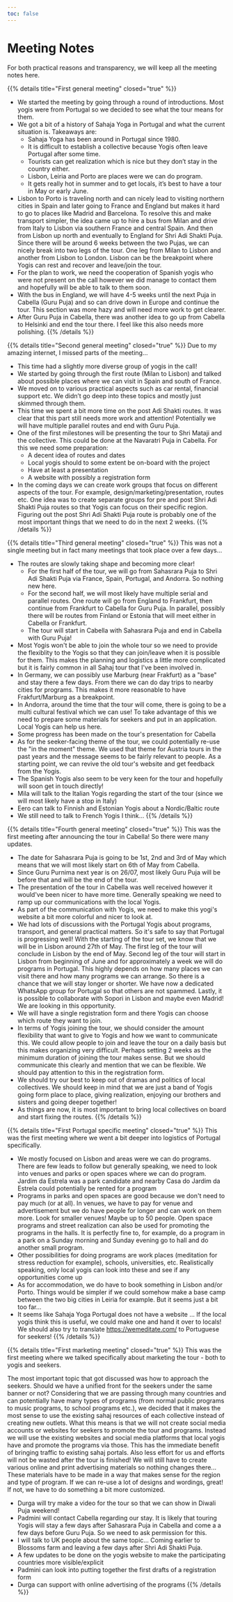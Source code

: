 ```yaml
---
toc: false
---
```


# Meeting Notes

For both practical reasons and transparency, we will keep all the meeting notes here.

{{% details title="First general meeting" closed="true" %}}
- We started the meeting by going through a round of introductions.
  Most yogis were from Portugal so we decided to see what the tour means for them.
- We got a bit of a history of Sahaja Yoga in Portugal and what the
  current situation is. Takeaways are:
  - Sahaja Yoga has been around in Portugal since 1980.
  - It is difficult to establish a collective because Yogis often
    leave Portugal after some time.
  - Tourists can get realization which is nice but they don’t stay in the
    country either.
  - Lisbon, Leiria and Porto are places were we can do program.
  - It gets really hot in summer and to get locals, it’s best to
    have a tour in May or early June.
- Lisbon to Porto is traveling north and can nicely lead to visiting
  northern cities in Spain and later going to France and England but
  makes it hard to go to places like Madrid and Barcelona. To resolve
  this and make transport simpler, the idea came up to hire a bus
  from Milan and drive from Italy to Lisbon via southern France and
  central Spain. And then from Lisbon up north and eventually to England
  for Shri Adi Shakti Puja. Since there will be around 6 weeks between
  the two Pujas, we can nicely break into two legs of the tour. One
  leg from Milan to Lisbon and another from Lisbon to London. Lisbon
  can be the breakpoint where Yogis can rest and recover and leave/join the tour.
- For the plan to work, we need the cooperation of Spanish yogis who were not
  present on the call however we did manage to contact them and hopefully
  will be able to talk to them soon.
- With the bus in England, we will have 4-5 weeks until the next Puja in Cabella
  (Guru Puja) and so can drive down in Europe and continue the tour.
  This section was more hazy and will need more work to get clearer.
- After Guru Puja in Cabella, there was another idea to go up from Cabella to
  Helsinki and end the tour there. I feel like this also needs more polishing.
{{% /details %}}

{{% details title="Second general meeting" closed="true" %}}
Due to my amazing internet, I missed parts of the meeting...

- This time had a slightly more diverse group of yogis in the call!
- We started by going through the first route (Milan to Lisbon)
  and talked about possible places where we can visit in Spain and south of France.
- We moved on to various practical aspects such as car rental,
  financial support etc. We didn’t go deep into these topics and
  mostly just skimmed through them.
- This time we spent a bit more time on the post Adi Shakti routes. It was clear
  that this part still needs more work and attention! Potentially we will have
  multiple parallel routes and end with Guru Puja.
- One of the first milestones will be presenting the tour to Shri Mataji
  and the collective. This could be done at the Navaratri Puja in Cabella.
  For this we need some preparation:
  - A decent idea of routes and dates
  - Local yogis should to some extent be on-board with the project
  - Have at least a presentation
  - A website with possibly a registration form
- In the coming days we can create work groups that focus on different
  aspects of the tour. For example, design/marketing/presentation, routes etc.
  One idea was to create separate groups for pre and post Shri Adi Shakti Puja
  routes so that Yogis can focus on their specific region. Figuring out the
  post Shri Adi Shakti Puja route is probably one of the most important
  things that we need to do in the next 2 weeks.
{{% /details %}}

{{% details title="Third general meeting" closed="true" %}}
This was not a single meeting but in fact many meetings that took
place over a few days...

- The routes are slowly taking shape and becoming more clear!
  - For the first half of the tour, we will go from Sahasrara Puja
    to Shri Adi Shakti Puja via France, Spain, Portugal, and Andorra.
    So nothing new here.
  - For the second half, we will most likely have multiple serial and parallel routes.
    One route will go from England to Frankfurt, then continue from Frankfurt to
    Cabella for Guru Puja. In parallel, possibly there will be routes from
    Finland or Estonia that will meet either in Cabella or Frankfurt.
  - The tour will start in Cabella with Sahasrara Puja and end in Cabella
    with Guru Puja!
- Most Yogis won't be able to join the whole tour so we need to provide the
  flexiblity to the Yogis so that they can join/leave when it is possible for them.
  This makes the planning and logistics a little more complicated but it is fairly
  common in all Sahaj tour that I've been involved in.
- In Germany, we can possibly use Marburg (near Frakfurt) as a "base" and
  stay there a few days. From there we can do day trips to nearby cities for programs.
  This makes it more reasonable to have Frakfurt/Marburg as a breakpoint.
- In Andorra, around the time that the tour will come, there is going to be a multi
  cultural festival which we can use! To take advantage of this we need to prepare
  some materials for seekers and put in an application. Local Yogis can help us here.
- Some progress has been made on the tour's presentation for Cabella
- As for the seeker-facing theme of the tour, we could potentially re-use the
  "in the moment" theme. We used that theme for Austria tours in the past years
  and the message seems to be fairly relevant to people. As a starting point,
  we can revive the old tour's website and get feedback from the Yogis.
- The Spanish Yogis also seem to be very keen for the tour and hopefully
  will soon get in touch directly!
- Mila will talk to the Italian Yogis regarding the start
  of the tour (since we will most likely have a stop in Italy)
- Eero can talk to Finnish and Estonian Yogis about a Nordic/Baltic route
- We still need to talk to French Yogis I think...
{{% /details %}}

{{% details title="Fourth general meeting" closed="true" %}}
This was the first meeting after announcing the tour in Cabella!
So there were many updates.

- The date for Sahasrara Puja is going to be 1st, 2nd and 3rd of May which
  means that we will most likely start on 6th of May from Cabella.
- Since Guru Purnima next year is on 26/07, most likely Guru Puja will be
  before that and will be the end of the tour.
- The presentation of the tour in Cabella was well received however it would've
  been nicer to have more time. Generally speaking we need to ramp up our
  communications with the local Yogis.
- As part of the communication with Yogis, we need to make this yogi's website
  a bit more colorful and nicer to look at.
- We had lots of discussions with the Portugal Yogis about programs, transport,
  and general practical matters. So it's safe to say that Portugal is progressing
  well! With the starting of the tour set, we know that we will be in Lisbon around
  27th of May. The first leg of the tour will conclude in Lisbon by the end of May.
  Second leg of the tour will start in Lisbon from beginning of June and for approximately
  a week we will do programs in Portugal. This highly depends on how many
  places we can visit there and how many programs we can arrange. So there is a
  chance that we will stay longer or shorter. We have now a
  dedicated WhatsApp group for Portugal so that others are not spammed.
  Lastly, it is possible to collaborate with Sopori in Lisbon and maybe even
  Madrid! We are looking in this opportunity.
- We will have a single registration form and there Yogis can choose which
  route they want to join.
- In terms of Yogis joining the tour, we should consider the amount
  flexibility that want to give to Yogis and how we want to communicate this.
  We could allow people to join and leave the tour on a daily basis but this
  makes organizing very difficult. Perhaps setting 2 weeks as the minimum
  duration of joining the tour makes sense. But we should communicate this
  clearly and mention that we can be flexible. We should pay attention to this
  in the registration form.
- We should try our best to keep out of dramas and politics of local collectives.
  We should keep in mind that we are just a band of Yogis going form place to
  place, giving realization, enjoying our brothers and sisters and going deeper
  together!
- As things are now, it is most important to bring local collectives on board
  and start fixing the routes.
{{% /details %}}

{{% details title="First Portugal specific meeting" closed="true" %}}
This was the first meeting where we went a bit deeper into logistics of Portugal
specifically.

- We mostly focused on Lisbon and areas were we can do programs.
  There are few leads to follow but generally speaking, we need
  to look into venues and parks or open spaces where we can do program.
  Jardim da Estrela was a park candidate and nearby Casa do Jardim da Estrela
  could potentially be rented for a program
- Programs in parks and open spaces are good because we don't need to pay much
  (or at all). In venues, we have to pay for venue and advertisement but we do
  have people for longer and can work on them more. Look for smaller venues!
  Maybe up to 50 people. Open space programs and street realization can also
  be used for promoting the programs in the halls. It is perfectly fine to,
  for example, do a program in a park on a Sunday morning and Sunday
  evening go to hall and do another small program.  
- Other possibilities for doing programs are work places (meditation for stress
  reduction for example), schools, universities, etc. Realistically speaking,
  only local yogis can look into these and see if any opportunities come up
- As for accommodation, we do have to book something in Lisbon and/or Porto.
  Things would be simpler if we could somehow make a base camp between the
  two big cities in Leiria for example. But it seems just a bit too far...
- It seems like Sahaja Yoga Portugal does not have a website ... If the local
  yogis think this is useful, we could make one and hand it over to locals!
  We should also try to translate https://wemeditate.com/ to Portuguese for
  seekers!
{{% /details %}}

{{% details title="First marketing meeting" closed="true" %}}
This was the first meeting where we talked specifically about
marketing the tour - both to yogis and seekers.

The most important topic that got discussed was how to approach the seekers.
Should we have a unified front for the seekers under the same banner or not?
Considering that we are passing through many countries and can potentially
have many types of programs (from normal public programs to music programs,
to school programs etc.), we decided that it makes the most sense to use
the existing sahaj resources of each collective instead of creating new outlets.
What this means is that we will not create social media accounts or websites
for seekers to promote the tour and programs. Instead we will use the existing
websites and social media platforms that local yogis have and promote the programs
via those. This has the immediate benefit of bringing traffic to existing sahaj
portals. Also less effort for us and efforts will not be wasted after the tour
is finished!  We will still have to create various online and print advertising materials
so nothing changes there... These materials have to be made in a way that
makes sense for the region and type of program. If we can re-use a lot of designs
and wordings, great! If not, we have to do something a bit more customized.

- Durga will try make a video for the tour so that we can show in Diwali Puja weekend!
- Padmini will contact Cabella regarding our stay. It is likely that touring Yogis
  will stay a few days after Sahasrara Puja in Cabella and come a a few days before
  Guru Puja. So we need to ask permission for this.
- I will talk to UK people about the same topic... Coming earlier to Blossoms farm
  and leaving a few days after Shri Adi Shakti Puja.
- A few updates to be done on the yogis website to make the participating countries
  more visible/explicit
- Padmini can look into putting together the first drafts of a registration form
- Durga can support with online advertising of the programs
{{% /details %}}
